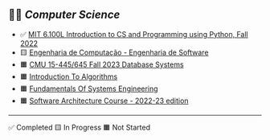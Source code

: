 
👨‍💻 ***Computer Science***
----

- ✅ [MIT 6.100L Introduction to CS and Programming using Python, Fall 2022](https://ocw.mit.edu/courses/6-100l-introduction-to-cs-and-programming-using-python-fall-2022/)
- 🟨 [Engenharia de Computação - Engenharia de Software](https://www.youtube.com/playlist?list=PLxI8Can9yAHfeoA_yMm9iKJVxQprljmL9)
- 🟧 [CMU 15-445/645 Fall 2023 Database Systems](https://15445.courses.cs.cmu.edu/fall2023/)
- 🟧 [Introduction To Algorithms](https://ocw.mit.edu/courses/6-006-introduction-to-algorithms-spring-2020/)
- 🟧 [Fundamentals Of Systems Engineering](https://ocw.mit.edu/courses/16-842-fundamentals-of-systems-engineering-fall-2015/)
- 🟧 [Software Architecture Course - 2022-23 edition](https://arquisoft.github.io/course2223.html)

----
✅ Completed 🟨 In Progress 🟧 Not Started
